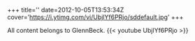 +++
title=''
date=2012-10-05T13:53:34Z
cover='https://i.ytimg.com/vi/UbjlYf6PRjo/sddefault.jpg'
+++

All content belongs to GlennBeck.
{{< youtube UbjlYf6PRjo >}}
